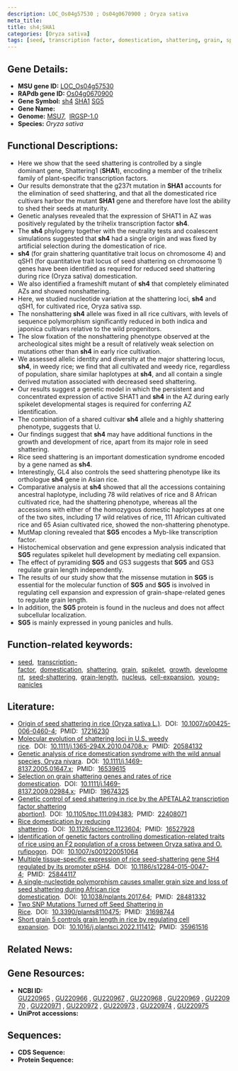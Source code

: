 ```yaml
---
description: LOC_Os04g57530 ; Os04g0670900 ; Oryza sativa
meta_title:
title: sh4;SHA1
categories: [Oryza sativa]
tags: [seed, transcription factor, domestication, shattering, grain, spikelet, growth, development, seed shattering, grain length, nucleus, cell expansion, young panicles]
---
```


## Gene Details:
- **MSU gene ID:** [LOC_Os04g57530](http://rice.uga.edu/cgi-bin/ORF_infopage.cgi?orf=LOC_Os04g57530)  
- **RAPdb gene ID:** [Os04g0670900](https://rapdb.dna.affrc.go.jp/locus/?name=Os04g0670900)  
- **Gene Symbol:** <u>sh4</u>&nbsp;<u>SHA1</u>&nbsp;<u>SG5</u>
- **Gene Name:**
- **Genome:**  [MSU7](http://rice.uga.edu/),&nbsp;&nbsp;[IRGSP-1.0](https://rapdb.dna.affrc.go.jp/download/irgsp1.html)
- **Species:** *Oryza sativa*

## Functional Descriptions:
   - Here we show that the seed shattering is controlled by a single dominant gene, Shattering1 (**SHA1**), encoding a member of the trihelix family of plant-specific transcription factors.
   - Our results demonstrate that the g237t mutation in **SHA1** accounts for the elimination of seed shattering, and that all the domesticated rice cultivars harbor the mutant **SHA1** gene and therefore have lost the ability to shed their seeds at maturity.
   - Genetic analyses revealed that the expression of SHAT1 in AZ was positively regulated by the trihelix transcription factor **sh4**.
   - The **sh4** phylogeny together with the neutrality tests and coalescent simulations suggested that **sh4** had a single origin and was fixed by artificial selection during the domestication of rice.
   - **sh4** (for grain shattering quantitative trait locus on chromosome 4) and qSH1 (for quantitative trait locus of seed shattering on chromosome 1) genes have been identified as required for reduced seed shattering during rice (Oryza sativa) domestication.
   - We also identified a frameshift mutant of **sh4** that completely eliminated AZs and showed nonshattering.
   - Here, we studied nucleotide variation at the shattering loci, **sh4** and qSH1, for cultivated rice, Oryza sativa ssp.
   - The nonshattering **sh4** allele was fixed in all rice cultivars, with levels of sequence polymorphism significantly reduced in both indica and japonica cultivars relative to the wild progenitors.
   - The slow fixation of the nonshattering phenotype observed at the archeological sites might be a result of relatively weak selection on mutations other than **sh4** in early rice cultivation.
   - We assessed allelic identity and diversity at the major shattering locus, **sh4**, in weedy rice; we find that all cultivated and weedy rice, regardless of population, share similar haplotypes at **sh4**, and all contain a single derived mutation associated with decreased seed shattering.
   - Our results suggest a genetic model in which the persistent and concentrated expression of active SHAT1 and **sh4** in the AZ during early spikelet developmental stages is required for conferring AZ identification.
   - The combination of a shared cultivar **sh4** allele and a highly shattering phenotype, suggests that U.
   - Our findings suggest that **sh4** may have additional functions in the growth and development of rice, apart from its major role in seed shattering.
   - Rice seed shattering is an important domestication syndrome encoded by a gene named as **sh4**.
   - Interestingly, GL4 also controls the seed shattering phenotype like its orthologue **sh4** gene in Asian rice.
   - Comparative analysis at **sh4** showed that all the accessions containing ancestral haplotype, including 78 wild relatives of rice and 8 African cultivated rice, had the shattering phenotype, whereas all the accessions with either of the homozygous domestic haplotypes at one of the two sites, including 17 wild relatives of rice, 111 African cultivated rice and 65 Asian cultivated rice, showed the non-shattering phenotype.
   - MutMap cloning revealed that **SG5** encodes a Myb-like transcription factor.
   - Histochemical observation and gene expression analysis indicated that **SG5** regulates spikelet hull development by mediating cell expansion.
   - The effect of pyramiding **SG5** and GS3 suggests that **SG5** and GS3 regulate grain length independently.
   - The results of our study show that the missense mutation in **SG5** is essential for the molecular function of **SG5** and **SG5** is involved in regulating cell expansion and expression of grain-shape-related genes to regulate grain length.
   - In addition, the **SG5** protein is found in the nucleus and does not affect subcellular localization.
   - **SG5** is mainly expressed in young panicles and hulls.

## Function-related keywords:
   - [seed](/tags/seed/),&nbsp;&nbsp;[transcription-factor](/tags/transcription-factor/),&nbsp;&nbsp;[domestication](/tags/domestication/),&nbsp;&nbsp;[shattering](/tags/shattering/),&nbsp;&nbsp;[grain](/tags/grain/),&nbsp;&nbsp;[spikelet](/tags/spikelet/),&nbsp;&nbsp;[growth](/tags/growth/),&nbsp;&nbsp;[development](/tags/development/),&nbsp;&nbsp;[seed-shattering](/tags/seed-shattering/),&nbsp;&nbsp;[grain-length](/tags/grain-length/),&nbsp;&nbsp;[nucleus](/tags/nucleus/),&nbsp;&nbsp;[cell-expansion](/tags/cell-expansion/),&nbsp;&nbsp;[young-panicles](/tags/young-panicles/)

## Literature:
   - [Origin of seed shattering in rice (Oryza sativa L.)](https://www.doi.org/10.1007/s00425-006-0460-4).&nbsp;&nbsp;DOI:&nbsp;&nbsp;[10.1007/s00425-006-0460-4](https://www.doi.org/10.1007/s00425-006-0460-4);&nbsp;&nbsp;PMID:&nbsp;&nbsp;[17216230](https://pubmed.ncbi.nlm.nih.gov/17216230/)
   - [Molecular evolution of shattering loci in U.S. weedy rice](https://www.doi.org/10.1111/j.1365-294X.2010.04708.x).&nbsp;&nbsp;DOI:&nbsp;&nbsp;[10.1111/j.1365-294X.2010.04708.x](https://www.doi.org/10.1111/j.1365-294X.2010.04708.x);&nbsp;&nbsp;PMID:&nbsp;&nbsp;[20584132](https://pubmed.ncbi.nlm.nih.gov/20584132/)
   - [Genetic analysis of rice domestication syndrome with the wild annual species, Oryza nivara](https://www.doi.org/10.1111/j.1469-8137.2005.01647.x).&nbsp;&nbsp;DOI:&nbsp;&nbsp;[10.1111/j.1469-8137.2005.01647.x](https://www.doi.org/10.1111/j.1469-8137.2005.01647.x);&nbsp;&nbsp;PMID:&nbsp;&nbsp;[16539615](https://pubmed.ncbi.nlm.nih.gov/16539615/)
   - [Selection on grain shattering genes and rates of rice domestication](https://www.doi.org/10.1111/j.1469-8137.2009.02984.x).&nbsp;&nbsp;DOI:&nbsp;&nbsp;[10.1111/j.1469-8137.2009.02984.x](https://www.doi.org/10.1111/j.1469-8137.2009.02984.x);&nbsp;&nbsp;PMID:&nbsp;&nbsp;[19674325](https://pubmed.ncbi.nlm.nih.gov/19674325/)
   - [Genetic control of seed shattering in rice by the APETALA2 transcription factor shattering abortion1](https://www.doi.org/10.1105/tpc.111.094383).&nbsp;&nbsp;DOI:&nbsp;&nbsp;[10.1105/tpc.111.094383](https://www.doi.org/10.1105/tpc.111.094383);&nbsp;&nbsp;PMID:&nbsp;&nbsp;[22408071](https://pubmed.ncbi.nlm.nih.gov/22408071/)
   - [Rice domestication by reducing shattering](https://www.doi.org/10.1126/science.1123604).&nbsp;&nbsp;DOI:&nbsp;&nbsp;[10.1126/science.1123604](https://www.doi.org/10.1126/science.1123604);&nbsp;&nbsp;PMID:&nbsp;&nbsp;[16527928](https://pubmed.ncbi.nlm.nih.gov/16527928/)
   - [Identification of genetic factors controlling domestication-related traits of rice using an F2 population of a cross between Oryza sativa and O. rufipogon](https://www.doi.org/10.1007/s001220051064).&nbsp;&nbsp;DOI:&nbsp;&nbsp;[10.1007/s001220051064](https://www.doi.org/10.1007/s001220051064)
   - [Multiple tissue-specific expression of rice seed-shattering gene SH4 regulated by its promoter pSH4](https://www.doi.org/10.1186/s12284-015-0047-4).&nbsp;&nbsp;DOI:&nbsp;&nbsp;[10.1186/s12284-015-0047-4](https://www.doi.org/10.1186/s12284-015-0047-4);&nbsp;&nbsp;PMID:&nbsp;&nbsp;[25844117](https://pubmed.ncbi.nlm.nih.gov/25844117/)
   - [A single-nucleotide polymorphism causes smaller grain size and loss of seed shattering during African rice domestication](https://www.doi.org/10.1038/nplants.2017.64).&nbsp;&nbsp;DOI:&nbsp;&nbsp;[10.1038/nplants.2017.64](https://www.doi.org/10.1038/nplants.2017.64);&nbsp;&nbsp;PMID:&nbsp;&nbsp;[28481332](https://pubmed.ncbi.nlm.nih.gov/28481332/)
   - [Two SNP Mutations Turned off Seed Shattering in Rice](https://www.doi.org/10.3390/plants8110475).&nbsp;&nbsp;DOI:&nbsp;&nbsp;[10.3390/plants8110475](https://www.doi.org/10.3390/plants8110475);&nbsp;&nbsp;PMID:&nbsp;&nbsp;[31698744](https://pubmed.ncbi.nlm.nih.gov/31698744/)
   - [Short grain 5 controls grain length in rice by regulating cell expansion](https://www.doi.org/10.1016/j.plantsci.2022.111412).&nbsp;&nbsp;DOI:&nbsp;&nbsp;[10.1016/j.plantsci.2022.111412](https://www.doi.org/10.1016/j.plantsci.2022.111412);&nbsp;&nbsp;PMID:&nbsp;&nbsp;[35961516](https://pubmed.ncbi.nlm.nih.gov/35961516/)

## Related News:

## Gene Resources:
- **NCBI ID:**  [GU220965](http://www.ncbi.nlm.nih.gov/nuccore/GU220965)&nbsp;,&nbsp;[GU220966](http://www.ncbi.nlm.nih.gov/nuccore/GU220966)&nbsp;,&nbsp;[GU220967](http://www.ncbi.nlm.nih.gov/nuccore/GU220967)&nbsp;,&nbsp;[GU220968](http://www.ncbi.nlm.nih.gov/nuccore/GU220968)&nbsp;,&nbsp;[GU220969](http://www.ncbi.nlm.nih.gov/nuccore/GU220969)&nbsp;,&nbsp;[GU220970](http://www.ncbi.nlm.nih.gov/nuccore/GU220970)&nbsp;,&nbsp;[GU220971](http://www.ncbi.nlm.nih.gov/nuccore/GU220971)&nbsp;,&nbsp;[GU220972](http://www.ncbi.nlm.nih.gov/nuccore/GU220972)&nbsp;,&nbsp;[GU220973](http://www.ncbi.nlm.nih.gov/nuccore/GU220973)&nbsp;,&nbsp;[GU220974](http://www.ncbi.nlm.nih.gov/nuccore/GU220974)&nbsp;,&nbsp;[GU220975](http://www.ncbi.nlm.nih.gov/nuccore/GU220975)
- **UniProt accessions:** [](https://www.uniprot.org/uniprotkb//entry)

## Sequences:
- **CDS Sequence:**
- **Protein Sequence:**
